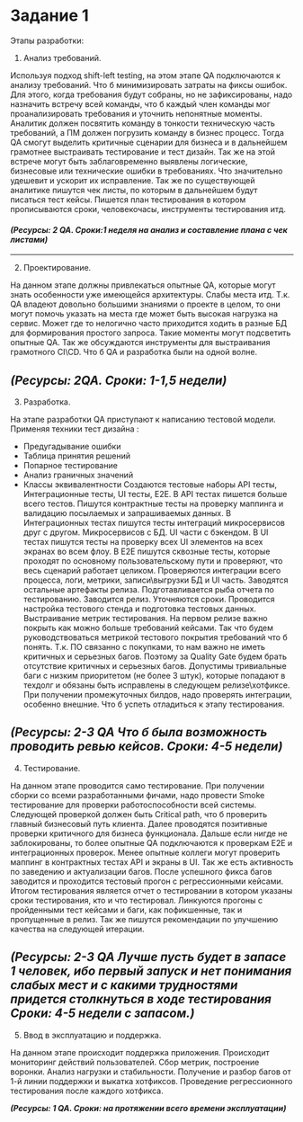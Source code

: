 # Задание 1
Этапы разработки:
1)	Анализ требований.

Используя подход shift-left testing, на этом этапе QA подключаются к анализу требований. Что б минимизировать затраты на фиксы ошибок. Для этого, когда требования будут собраны, но не зафиксированы, надо назначить встречу всей команды, что б каждый член команды мог проанализировать требования и уточнить непонятные моменты. Аналитик должен посвятить команду в тонкости техническую часть требований, а ПМ должен погрузить команду в бизнес процесс. Тогда QA смогут выделить критичные сценарии для бизнеса и в дальнейшем грамотнее выстраивать тестирование и тест дизайн. Так же на этой встрече могут быть заблаговременно выявлены логические, бизнесовые или технические ошибки в требованиях. Что значительно удешевит и ускорит их исправление. Так же по существующей аналитике пишутся чек листы, по которым в дальнейшем будут писаться тест кейсы. Пишется план тестирования в котором прописываются сроки, человекочасы, инструменты тестирования итд.

#### ***(Ресурсы: 2 QA. Сроки:1 неделя на анализ и составление плана с чек листами)***
---
2)	Проектирование.
   
На данном этапе должны привлекаться опытные QA, которые могут знать особенности уже имеющейся архитектуры. Слабы места итд. Т.к. QA владеют довольно большими знаниями о проекте в целом, то они могут помочь указать на места где может быть высокая нагрузка на сервис. Может где то нелогично часто приходится ходить в разные БД для формирования простого запроса. Такие моменты могут подсветить опытные QA. Так же обсуждаются инструменты для выстраивания грамотного CI\CD. Что б QA и разработка были на одной волне.

***(Ресурсы: 2QA. Сроки: 1-1,5 недели)***
---
3)	Разработка.
   
На этапе разработки QA приступают к написанию тестовой модели. Применяя техники тест дизайна :
- Предугадывание ошибки
- Таблица принятия решений
- Попарное тестирование
- Анализ граничных значений
- Классы эквивалентности
Создаются тестовые наборы API тесты, Интеграционные тесты, UI тесты, Е2Е. 
В API тестах пишется больше всего тестов. Пишутся контрактные тесты на проверку маппинга и валидацию посылаемых  и запрашиваемых данных.
В Интеграционных тестах пишутся тесты интеграций микросервисов друг с другом. Микросервисов с БД. UI части с бэкендом.
В UI тестах пишутся тесты на проверку всех UI элементов на всех экранах во всем флоу.
В Е2Е пишутся сквозные тесты, которые проходят по основному пользовательскому пути и проверяют, что весь сценарий работает целиком. Проверяются интеграции всего процесса, логи, метрики, записи\выгрузки БД и UI часть.
Заводятся остальные артефакты релиза. Подготавливается рыба отчета по тестированию. Заводится релиз. Уточняются сроки. 
Проводится настройка тестового стенда и подготовка тестовых данных.
Выстраивание метрик тестирования. На первом релизе важно покрыть как можно больше требований кейсами. Так что будем руководствоваться метрикой тестового покрытия требований что б понять. 
Т.к. ПО связанно с покупками, то нам важно не иметь критичных и серьезных багов. Поэтому за Quality Gate будем брать отсутствие критичных и серьезных багов. Допустимы тривиальные баги с низким приоритетом (не более 3 штук), которые попадают в техдолг и обязаны быть исправлены в следующем релизе\хотфиксе.
При получении промежуточных билдов, надо проверять интеграции, особенно внешние. Что б успеть отладиться к этапу тестирования.

***(Ресурсы: 2-3 QA *Что б была возможность проводить ревью кейсов*. Сроки: 4-5 недели)***
---
4)	Тестирование.
   
На данном этапе проводится само тестирование. 
При получении сборки со всеми разработанными фичами, надо провести Smoke тестирование для проверки работоспособности всей системы. Следующей проверкой должен быть Critical path, что б проверить главный бизнесовый путь клиента.
Далее проводятся позитивные проверки критичного для бизнеса функционала. Дальше если нигде не заблокированы, то более опытные QA подключаются к проверкам E2E и интеграционных проверок. Менее опытные коллеги могут проверить маппинг в контрактных тестах API и экраны в UI.
Так же есть активность по заведению и актуализации багов. После успешного фикса багов заводится и проходится тестовый прогон с регрессионными кейсами.
Итогом тестирования является отчет о тестировании в котором указаны сроки тестирования, кто и что тестировал. Линкуются прогоны с пройденными тест кейсами и баги, как пофикшенные, так и пропущенные в релиз. Так же пишутся рекомендации по улучшению качества на следующей итерации.

***(Ресурсы: 2-3 QA *Лучше пусть будет в запасе 1 человек, ибо первый запуск и нет понимания слабых мест и с какими трудностями придется столкнуться в ходе тестирования* Сроки: 4-5 недели с запасом.)***
---
5)	Ввод в эксплуатацию и поддержка.
   
На данном этапе происходит поддержка приложения. Происходит мониторинг действий пользователей. Сбор метрик, построение воронки. Анализ нагрузки и стабильности. Получение и разбор багов от 1-й линии поддержки и выкатка хотфиксов. Проведение регрессионного тестирования после каждого хотфикса.

***(Ресурсы: 1 QA. Сроки: на протяжении всего времени эксплуатации)***

